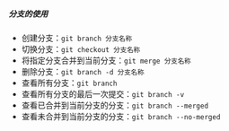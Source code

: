 ##### 分支的使用

- 创建分支：`git branch 分支名称` 
- 切换分支：`git checkout 分支名称` 
- 将指定分支合并到当前分支：`git merge 分支名称` 
- 删除分支：`git branch -d 分支名称` 
- 查看所有分支：`git branch` 
- 查看所有分支的最后一次提交：`git branch -v` 
- 查看已合并到当前分支的分支：`git branch --merged` 
- 查看未合并到当前分支的分支：`git branch --no-merged` 